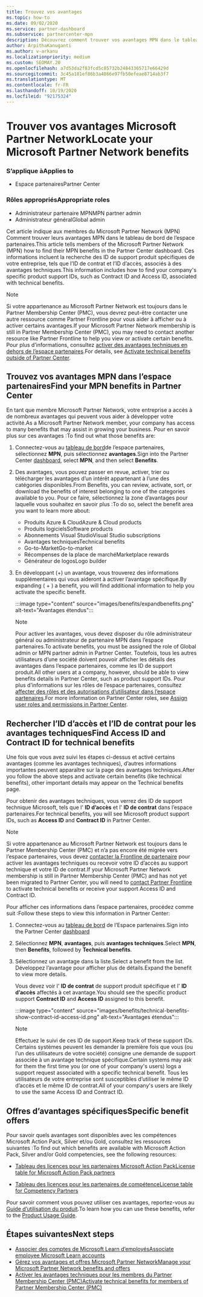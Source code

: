 ```yaml
---
title: Trouvez vos avantages
ms.topic: how-to
ms.date: 09/02/2020
ms.service: partner-dashboard
ms.subservice: partnercenter-mpn
description: Découvrez comment trouver vos avantages MPN dans le tableau de bord de l’espace partenaires. Contient des informations sur la recherche de votre ID d’accès et de votre ID de contrat pour les avantages techniques.
author: ArpithaKanuganti
ms.author: v-arkanu
ms.localizationpriority: medium
ms.custom: SEOMAY.20
ms.openlocfilehash: a7d53da2f83fcd5c85732b24843365717e66429d
ms.sourcegitcommit: 3c45a181ef86b3a4866e97fb50efeae8714ab3f7
ms.translationtype: MT
ms.contentlocale: fr-FR
ms.lasthandoff: 10/19/2020
ms.locfileid: "92175324"
---
```

# <a name="locate-your-microsoft-partner-network-benefits"></a><span data-ttu-id="25a80-104">Trouver vos avantages Microsoft Partner Network</span><span class="sxs-lookup"><span data-stu-id="25a80-104">Locate your Microsoft Partner Network benefits</span></span> 

### <a name="applies-to"></a><span data-ttu-id="25a80-105">S’applique à</span><span class="sxs-lookup"><span data-stu-id="25a80-105">Applies to</span></span>

- <span data-ttu-id="25a80-106">Espace partenaires</span><span class="sxs-lookup"><span data-stu-id="25a80-106">Partner Center</span></span>

### <a name="appropriate-roles"></a><span data-ttu-id="25a80-107">Rôles appropriés</span><span class="sxs-lookup"><span data-stu-id="25a80-107">Appropriate roles</span></span>

- <span data-ttu-id="25a80-108">Administrateur partenaire MPN</span><span class="sxs-lookup"><span data-stu-id="25a80-108">MPN partner admin</span></span>
- <span data-ttu-id="25a80-109">Administrateur général</span><span class="sxs-lookup"><span data-stu-id="25a80-109">Global admin</span></span>

<span data-ttu-id="25a80-110">Cet article indique aux membres du Microsoft Partner Network (MPN) Comment trouver leurs avantages MPN dans le tableau de bord de l’espace partenaires.</span><span class="sxs-lookup"><span data-stu-id="25a80-110">This article tells members of the Microsoft Partner Network (MPN) how to find their MPN benefits in the Partner Center dashboard.</span></span> <span data-ttu-id="25a80-111">Ces informations incluent la recherche des ID de support produit spécifiques de votre entreprise, tels que l’ID de contrat et l’ID d’accès, associés à des avantages techniques.</span><span class="sxs-lookup"><span data-stu-id="25a80-111">This information includes how to find your company's specific product support IDs, such as Contract ID and Access ID, associated with technical benefits.</span></span>

>[!NOTE]
> <span data-ttu-id="25a80-112">Si votre appartenance au Microsoft Partner Network est toujours dans le Partner Membership Center (PMC), vous devrez peut-être contacter une autre ressource comme Partner Frontline pour vous aider à afficher ou à activer certains avantages.</span><span class="sxs-lookup"><span data-stu-id="25a80-112">If your Microsoft Partner Network membership is still in Partner Membership Center (PMC), you may need to contact another resource like Partner Frontline to help you view or activate certain benefits.</span></span> <span data-ttu-id="25a80-113">Pour plus d’informations, consultez [activer des avantages techniques en dehors de l’espace partenaires](partner-membership-center-tech-benefits-activate.md).</span><span class="sxs-lookup"><span data-stu-id="25a80-113">For details, see [Activate technical benefits outside of Partner Center](partner-membership-center-tech-benefits-activate.md).</span></span>

## <a name="find-your-mpn-benefits-in-partner-center"></a><span data-ttu-id="25a80-114">Trouvez vos avantages MPN dans l’espace partenaires</span><span class="sxs-lookup"><span data-stu-id="25a80-114">Find your MPN benefits in Partner Center</span></span>

<span data-ttu-id="25a80-115">En tant que membre Microsoft Partner Network, votre entreprise a accès à de nombreux avantages qui peuvent vous aider à développer votre activité.</span><span class="sxs-lookup"><span data-stu-id="25a80-115">As a Microsoft Partner Network member, your company has access to many benefits that may assist in growing your business.</span></span> <span data-ttu-id="25a80-116">Pour en savoir plus sur ces avantages :</span><span class="sxs-lookup"><span data-stu-id="25a80-116">To find out what those benefits are:</span></span>

1. <span data-ttu-id="25a80-117">Connectez-vous au [tableau de bord](https://partner.microsoft.com/dashboard/home)de l’espace partenaires, sélectionnez **MPN**, puis sélectionnez **avantages**.</span><span class="sxs-lookup"><span data-stu-id="25a80-117">Sign into the Partner Center [dashboard](https://partner.microsoft.com/dashboard/home), select **MPN**, and then select **Benefits**.</span></span>

2. <span data-ttu-id="25a80-118">Des avantages, vous pouvez passer en revue, activer, trier ou télécharger les avantages d’un intérêt appartenant à l’une des catégories disponibles.</span><span class="sxs-lookup"><span data-stu-id="25a80-118">From Benefits, you can review, activate, sort, or download the benefits of interest belonging to one of the categories available to you.</span></span> <span data-ttu-id="25a80-119">Pour ce faire, sélectionnez la zone d’avantages pour laquelle vous souhaitez en savoir plus :</span><span class="sxs-lookup"><span data-stu-id="25a80-119">To do so, select the benefit area you want to learn more about:</span></span>

   - <span data-ttu-id="25a80-120">Produits Azure & Cloud</span><span class="sxs-lookup"><span data-stu-id="25a80-120">Azure & Cloud products</span></span>
   - <span data-ttu-id="25a80-121">Produits logiciels</span><span class="sxs-lookup"><span data-stu-id="25a80-121">Software products</span></span>
   - <span data-ttu-id="25a80-122">Abonnements Visual Studio</span><span class="sxs-lookup"><span data-stu-id="25a80-122">Visual Studio subscriptions</span></span>
   - <span data-ttu-id="25a80-123">Avantages techniques</span><span class="sxs-lookup"><span data-stu-id="25a80-123">Technical benefits</span></span>
   - <span data-ttu-id="25a80-124">Go-to-Market</span><span class="sxs-lookup"><span data-stu-id="25a80-124">Go-to-market</span></span>
   - <span data-ttu-id="25a80-125">Récompenses de la place de marché</span><span class="sxs-lookup"><span data-stu-id="25a80-125">Marketplace rewards</span></span>
   - <span data-ttu-id="25a80-126">Générateur de logos</span><span class="sxs-lookup"><span data-stu-id="25a80-126">Logo builder</span></span>

3. <span data-ttu-id="25a80-127">En développant (+) un avantage, vous trouverez des informations supplémentaires qui vous aideront à activer l’avantage spécifique.</span><span class="sxs-lookup"><span data-stu-id="25a80-127">By expanding ( + ) a benefit, you will find additional information to help you activate the specific benefit.</span></span>

   :::image type="content" source="images/benefits/expandbenefits.png" alt-text="Avantages étendus":::

   > [!NOTE]
   > <span data-ttu-id="25a80-129">Pour activer les avantages, vous devez disposer du rôle administrateur général ou administrateur de partenaire MPN dans l’espace partenaires.</span><span class="sxs-lookup"><span data-stu-id="25a80-129">To activate benefits, you must be assigned the role of Global admin or MPN partner admin in Partner Center.</span></span> <span data-ttu-id="25a80-130">Toutefois, tous les autres utilisateurs d’une société doivent pouvoir afficher les détails des avantages dans l’espace partenaires, comme les ID de support produit.</span><span class="sxs-lookup"><span data-stu-id="25a80-130">All other users at a company, however, should be able to view benefits details in Partner Center, such as product support IDs.</span></span> <span data-ttu-id="25a80-131">Pour plus d’informations sur les rôles de l’espace partenaires, consultez [affecter des rôles et des autorisations d’utilisateur dans l’espace partenaires](permissions-overview.md).</span><span class="sxs-lookup"><span data-stu-id="25a80-131">For more information on Partner Center roles, see [Assign user roles and permissions in Partner Center](permissions-overview.md).</span></span>

## <a name="find-access-id-and-contract-id-for-technical-benefits"></a><span data-ttu-id="25a80-132">Rechercher l’ID d’accès et l’ID de contrat pour les avantages techniques</span><span class="sxs-lookup"><span data-stu-id="25a80-132">Find Access ID and Contract ID for technical benefits</span></span>

<span data-ttu-id="25a80-133">Une fois que vous avez suivi les étapes ci-dessus et activé certains avantages (comme les avantages techniques), d’autres informations importantes peuvent apparaître sur la page des avantages techniques.</span><span class="sxs-lookup"><span data-stu-id="25a80-133">After you follow the above steps and activate certain benefits (like technical benefits), other important details may appear on the Technical benefits page.</span></span>

<span data-ttu-id="25a80-134">Pour obtenir des avantages techniques, vous verrez des ID de support technique Microsoft, tels que l' **ID d’accès** et l' **ID de contrat** dans l’espace partenaires.</span><span class="sxs-lookup"><span data-stu-id="25a80-134">For technical benefits, you will see Microsoft product support IDs, such as **Access ID** and **Contract ID** in Partner Center.</span></span>

>[!NOTE]
> <span data-ttu-id="25a80-135">Si votre appartenance au Microsoft Partner Network est toujours dans le Partner Membership Center (PMC) et n’a pas encore été migrée vers l’espace partenaires, vous devez [contacter la Frontline de partenaire](partner-membership-center-tech-benefits-activate.md) pour activer les avantages techniques ou recevoir votre ID d’accès au support technique et votre ID de contrat.</span><span class="sxs-lookup"><span data-stu-id="25a80-135">If your Microsoft Partner Network membership is still in Partner Membership Center (PMC) and has not yet been migrated to Partner Center, you will need to [contact Partner Frontline](partner-membership-center-tech-benefits-activate.md) to activate technical benefits or receive your support Access ID and Contract ID.</span></span>

 <span data-ttu-id="25a80-136">Pour afficher ces informations dans l’espace partenaires, procédez comme suit :</span><span class="sxs-lookup"><span data-stu-id="25a80-136">Follow these steps to view this information in Partner Center:</span></span>

1. <span data-ttu-id="25a80-137">Connectez-vous au [tableau de bord](https://partner.microsoft.com/dashboard/home) de l’Espace partenaires.</span><span class="sxs-lookup"><span data-stu-id="25a80-137">Sign into the Partner Center [dashboard](https://partner.microsoft.com/dashboard/home)</span></span>

2. <span data-ttu-id="25a80-138">Sélectionnez **MPN**, **avantages**, puis **avantages techniques**.</span><span class="sxs-lookup"><span data-stu-id="25a80-138">Select **MPN**, then **Benefits**, followed by **Technical benefits**.</span></span>

3. <span data-ttu-id="25a80-139">Sélectionnez un avantage dans la liste.</span><span class="sxs-lookup"><span data-stu-id="25a80-139">Select a benefit from the list.</span></span> <span data-ttu-id="25a80-140">Développez l’avantage pour afficher plus de détails.</span><span class="sxs-lookup"><span data-stu-id="25a80-140">Expand the benefit to view more details.</span></span> 

   <span data-ttu-id="25a80-141">Vous devez voir l' **ID de contrat** de support produit spécifique et l' **ID d’accès** affectés à cet avantage.</span><span class="sxs-lookup"><span data-stu-id="25a80-141">You should see the specific product support **Contract ID** and **Access ID** assigned to this benefit.</span></span>  

   :::image type="content" source="images/benefits/technical-benefits-show-contract-id-access-id.png" alt-text="Avantages étendus":::

   > [!NOTE]
   > <span data-ttu-id="25a80-143">Effectuez le suivi de ces ID de support.</span><span class="sxs-lookup"><span data-stu-id="25a80-143">Keep track of these support IDs.</span></span> <span data-ttu-id="25a80-144">Certains systèmes peuvent les demander la première fois que vous (ou l’un des utilisateurs de votre société) consigne une demande de support associée à un avantage technique spécifique.</span><span class="sxs-lookup"><span data-stu-id="25a80-144">Certain systems may ask for them the first time you (or one of your company's users) logs a support request associated with a specific technical benefit.</span></span> <span data-ttu-id="25a80-145">Tous les utilisateurs de votre entreprise sont susceptibles d’utiliser le même ID d’accès et le même ID de contrat.</span><span class="sxs-lookup"><span data-stu-id="25a80-145">All of your company's users are likely to use the same Access ID and Contract ID.</span></span>

## <a name="specific-benefit-offers"></a><span data-ttu-id="25a80-146">Offres d’avantages spécifiques</span><span class="sxs-lookup"><span data-stu-id="25a80-146">Specific benefit offers</span></span>

<span data-ttu-id="25a80-147">Pour savoir quels avantages sont disponibles avec les compétences Microsoft Action Pack, Silver et/ou Gold, consultez les ressources suivantes :</span><span class="sxs-lookup"><span data-stu-id="25a80-147">To find out which benefits are available with Microsoft Action Pack, Silver and/or Gold competencies, see the following resources:</span></span>

- [<span data-ttu-id="25a80-148">Tableau des licences pour les partenaires Microsoft Action Pack</span><span class="sxs-lookup"><span data-stu-id="25a80-148">License table for Microsoft Action Pack partners</span></span>](https://assetsprod.microsoft.com/mpn/MPN-MAPS-Software-IUR-License-Table.xlsx)

- [<span data-ttu-id="25a80-149">Tableau des licences pour les partenaires de compétence</span><span class="sxs-lookup"><span data-stu-id="25a80-149">License table for Competency Partners</span></span>](https://assetsprod.microsoft.com/mpn-maps-software-iur-competency-license-table.docx)

<span data-ttu-id="25a80-150">Pour savoir comment vous pouvez utiliser ces avantages, reportez-vous au [Guide d’utilisation du produit](https://assets.microsoft.com/MPN-MAPS-Product-Usage-Guide.pdf).</span><span class="sxs-lookup"><span data-stu-id="25a80-150">To learn how you can use these benefits,  refer to the [Product Usage Guide](https://assets.microsoft.com/MPN-MAPS-Product-Usage-Guide.pdf).</span></span>

## <a name="next-steps"></a><span data-ttu-id="25a80-151">Étapes suivantes</span><span class="sxs-lookup"><span data-stu-id="25a80-151">Next steps</span></span>

- [<span data-ttu-id="25a80-152">Associer des comptes de Microsoft Learn d’employés</span><span class="sxs-lookup"><span data-stu-id="25a80-152">Associate employee Microsoft Learn accounts</span></span>](ms-learn-associate.md)
- [<span data-ttu-id="25a80-153">Gérez vos avantages et offres Microsoft Partner Network</span><span class="sxs-lookup"><span data-stu-id="25a80-153">Manage your Microsoft Partner Network benefits and offers</span></span>](manage-your-partner-network-benefits.md)
- [<span data-ttu-id="25a80-154">Activer les avantages techniques pour les membres du Partner Membership Center (PMC)</span><span class="sxs-lookup"><span data-stu-id="25a80-154">Activate technical benefits for members of Partner Membership Center (PMC)</span></span>](partner-membership-center-tech-benefits-activate.md)